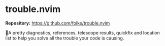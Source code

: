 # trouble.nvim

**Repository:** https://github.com/folke/trouble.nvim

🚦A pretty diagnostics, references, telescope results, quickfix and location list to help you solve all the trouble your code is causing.
